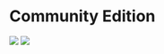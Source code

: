 # Community Edition

![](https://img.shields.io/github/last-commit/unity-sds/unity-architecture) ![](https://img.shields.io/github/downloads/unity-sds/unity-architecture/total) 